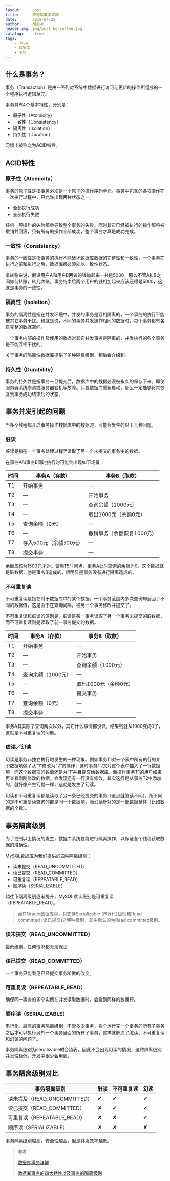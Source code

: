 ```yaml
---
layout:     post
title:      数据库事务详解
date:       2019-04-25
author:     胡奚冰
header-img: img/post-bg-coffee.jpg
catalog: 	 true
tags:
    - Java
    - 数据库
    - 事务
---
```


## 什么是事务？

事务（Transaction）是由一系列对系统中数据进行访问与更新的操作所组成的一个程序执行逻辑单元。

事务具有4个基本特性，分别是：

- 原子性（Atomicity）
- 一致性（Consistency）
- 隔离性（Isolation）
- 持久性（Duration）

习惯上被称之为ACID特性。

## ACID特性

### 原子性（Atomicity）

事务的原子性是指事务必须是一个原子的操作序列单元。事务中包含的各项操作在一次执行过程中，只允许出现两种状态之一。

- 全部执行成功
- 全部执行失败

任何一项操作的失败都会导致整个事务的失败，同时其它已经被执行的操作都将被撤销并回滚，只有所有的操作全部成功，整个事务才算是成功完成。

### 一致性（Consistency）

事务的一致性是指事务的执行不能破坏数据库数据的完整性和一致性，一个事务在执行之前和执行之后，数据库都必须处以一致性状态。

拿转账来说，假设用户A和用户B两者的钱加起来一共是5000，那么不管A和B之间如何转账，转几次账，事务结束后两个用户的钱相加起来应该还得是5000，这就是事务的一致性。

### 隔离性（Isolation）

事务的隔离性是指在并发环境中，并发的事务是互相隔离的，一个事务的执行不能被其它事务干扰。也就是说，不同的事务并发操作相同的数据时，每个事务都有各自完整的数据空间。

一个事务内部的操作及使用的数据对其它并发事务是隔离的，并发执行的各个事务是不能互相干扰的。

关于事务的隔离性数据库提供了多种隔离级别，稍后会介绍到。

### 持久性（Durability）

事务的持久性是指事务一旦提交后，数据库中的数据必须被永久的保存下来。即使服务器系统崩溃或服务器宕机等故障。只要数据库重新启动，那么一定能够将其恢复到事务成功结束后的状态。

## 事务并发引起的问题

当多个线程都开启事务操作数据库中的数据时，可能会发生的以下几种问题。

### 脏读

脏读是指在一个事务处理过程里读取了另一个未提交的事务中的数据。

在事务A和事务B同时执行时可能会出现如下场景：

| 时间 | 事务A（存款）| 事务B（取款）|
| ---- | ----------| ---------|
| T1 | 开始事务 | — |
| T2 | — | 开始事务 |
| T3 | — | 查询余额（1000元）|
| T4 | — | 取出1000元（余额0元）|
| T5 | 查询余额（0元）| — |
| T6 | — | 撤销事务（余额恢复1000元）|
| T7 | 存入500元（余额500元）| — |
| T8 | 提交事务 | — |

余额应该为1500元才对。请看T5时间点，事务A此时查询的余额为0，这个数据就是脏数据，他是事务B造成的，很明显是事务没有进行隔离造成的。

### 不可重复读

不可重复读是指在对于数据库中的某个数据，一个事务范围内多次查询却返回了不同的数据值，这是由于在查询间隔，被另一个事务修改并提交了。

不可重复读和脏读的区别是，脏读是某一事务读取了另一个事务未提交的脏数据，而不可重复读则是读取了前一事务提交的数据。

| 时间 | 事务A（存款） | 事务B（取款）|
|-----| ------------| -----------|
| T1 | 开始事务 | — |
| T2 | — | 开始事务|
| T3 | — | 查询余额（1000元）|
| T4 | 查询余额（1000元）| — |
| T5 | — | 取出1000元（余额0元）|
| T6 | — | 提交事务 |
| T7 | 查询余额（0元） | — |
| T8 | 提交事务 | — |

事务A其实除了查询两次以外，其它什么事情都没做，结果钱就从1000变成0了，这就是不可重复读的问题。

### 虚读／幻读

幻读是事务非独立执行时发生的一种现象。例如事务T1对一个表中所有的行的某个数据项做了从“1”修改为“2”的操作，这时事务T2又对这个表中插入了一行数据项，而这个数据项的数值还是为“1”并且提交给数据库。而操作事务T1的用户如果再查看刚刚修改的数据，会发现还有一行没有修改，其实这行是从事务T2中添加的，就好像产生幻觉一样，这就是发生了幻读。

幻读和不可重复读都是读取了另一条已经提交的事务（这点就脏读不同），所不同的是不可重复读查询的都是同一个数据项，而幻读针对的是一批数据整体（比如数据的个数）。



## 事务隔离级别

为了控制以上情况的发生，数据库系统要能进行隔离操作，以保证各个线程获取数据的准确性。

MySQL数据库为我们提供的四种隔离级别：

- 读未提交（READ_UNCOMMITTED）
- 读已提交（READ_COMMITTED）
- 可重复读（REPEATABLE_READ）
- 顺序读（SERIALIZABLE）

越往下隔离级别逐渐提升，MySQL默认级别是可重复读（REPEATABLE_READ）。

> 而在Oracle数据库中，只支持Serializable (串行化)级别和Read committed (读已提交)这两种级别，其中默认的为Read committed级别。


### 读未提交（READ_UNCOMMITTED）

最低级别，任何情况都无法保证

### 读已提交（READ_COMMITTED）

一个事务只能看见已经提交事务所做的改变。

### 可重复读（REPEATABLE_READ）

确保同一事务的多个实例在并发读取数据时，会看到同样的数据行。

### 顺序读（SERIALIZABLE）

串行化，最高的事务隔离级别，不管多少事务，挨个运行完一个事务的所有子事务之后才可以执行另外一个事务里面的所有子事务，这样就解决了脏读、不可重复读和幻读的问题了。

事务隔离级别为serializable时会锁表，因此不会出现幻读的情况，这种隔离级别并发性极低，开发中很少会用到。

## 事务隔离级别对比

| 事务隔离级别 | 脏读 | 不可重复读 | 幻读 |
| ---------- | ---- |----------|-----|
| 读未提及（READ_UNCOMMITTED）| ✔ | ✔ | ✔ |
| 读已提交（READ_COMMITTED）| ✘ | ✔ | ✔ |
| 可重复读（REPEATABLE_READ）| ✘ | ✘ | ✔ |
| 顺序读（SERIALIZABLE）| ✘ | ✘ | ✘ |

事务隔离级别越高，安全性越高，但是并发效率越低。


> 参考：
> 
> [数据库事务详解](https://www.jianshu.com/p/aa35c8703d61)  
> 
> [数据库事务的四大特性以及事务的隔离级别](https://www.cnblogs.com/fjdingsd/p/5273008.html)